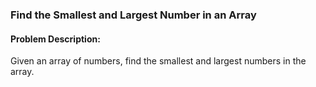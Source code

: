 ### Find the Smallest and Largest Number in an Array

#### Problem Description:
Given an array of numbers, find the smallest and largest numbers in the array.
